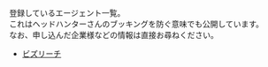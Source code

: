 登録しているエージェント一覧。  
これはヘッドハンターさんのブッキングを防ぐ意味でも公開しています。  
なお、申し込んだ企業様などの情報は直接お尋ねください。  

- [ビズリーチ](https://www.bizreach.jp/mypage/)
